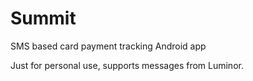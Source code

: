 # Summit
SMS based card payment tracking Android app

Just for personal use, supports messages from Luminor.